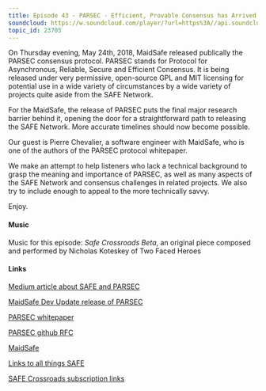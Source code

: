 ```yaml
---
title: Episode 43 - PARSEC - Efficient, Provable Consensus has Arrived, with Pierre Chevalier
soundcloud: https://w.soundcloud.com/player/?url=https%3A//api.soundcloud.com/tracks/449175531
topic_id: 23705
---
```

On Thursday evening, May 24th, 2018, MaidSafe released publically the PARSEC consensus protocol. PARSEC stands for Protocol for Asynchronous, Reliable, Secure and Efficient Consensus. It is being released under very permissive, open-source GPL and MIT licensing for potential use in a wide variety of circumstances by a wide variety of projects quite aside from the SAFE Network. 

For the MaidSafe, the release of PARSEC puts the final major research barrier behind it, opening the door for a straightforward path to releasing the SAFE Network. More accurate timelines should now become possible.

Our guest is Pierre Chevalier, a software engineer with MaidSafe, who is one of the authors of the PARSEC protocol whitepaper. 

We make an attempt to help listeners who lack a technical background to grasp the meaning and importance of PARSEC, as well as many aspects of the SAFE Network and consensus challenges in related projects. We also try to include enough to appeal to the more technically savvy.

Enjoy.

#### Music

Music for this episode: *Safe Crossroads Beta*, an original piece composed and performed by Nicholas Koteskey of Two Faced Heroes

#### Links

[Medium article about SAFE and PARSEC](https://medium.com/safenetwork/parsec-a-paradigm-shift-for-asynchronous-and-permissionless-consensus-e312d721f9d8)

[MaidSafe Dev Update release of PARSEC](https://safenetforum.org/t/maidsafe-dev-update-may-24-2018-introducing-parsec/23647)

[PARSEC whitepaper](http://docs.maidsafe.net/Whitepapers/pdf/PARSEC.pdf)

[PARSEC github RFC](https://github.com/maidsafe/rfcs/blob/master/text/0049-parsec/0049-parsec.md)

[MaidSafe](http://maidsafe.net)

[Links to all things SAFE](https://safenetwork.org/)

[SAFE Crossroads subscription links](https://safecrossroads.net/subscribe/)

